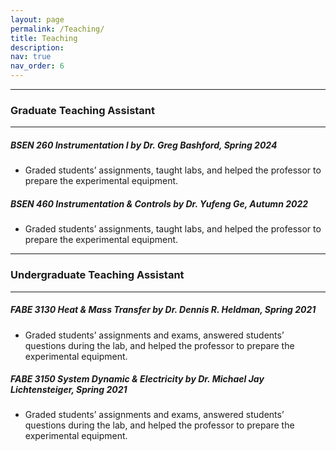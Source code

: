 ```yaml
---
layout: page
permalink: /Teaching/
title: Teaching
description:
nav: true
nav_order: 6
---
```


---

### **Graduate Teaching Assistant**

---

##### BSEN 260 Instrumentation I by Dr. Greg Bashford, **Spring 2024** 
 * Graded students’ assignments, taught labs, and helped the professor to prepare the experimental equipment. 

##### BSEN 460 Instrumentation & Controls by Dr. Yufeng Ge, **Autumn 2022** 
 * Graded students’ assignments, taught labs, and helped the professor to prepare the experimental equipment. 

---

### **Undergraduate Teaching Assistant**

---

##### FABE 3130 Heat & Mass Transfer by Dr. Dennis R. Heldman, **Spring 2021**
 * Graded students’ assignments and exams, answered students’ questions during the lab, and helped the professor to prepare the experimental equipment. 

##### FABE 3150 System Dynamic & Electricity by Dr. Michael Jay Lichtensteiger, **Spring 2021** 
 * Graded students’ assignments and exams, answered students’ questions during the lab, and helped the professor to prepare the experimental equipment. 

